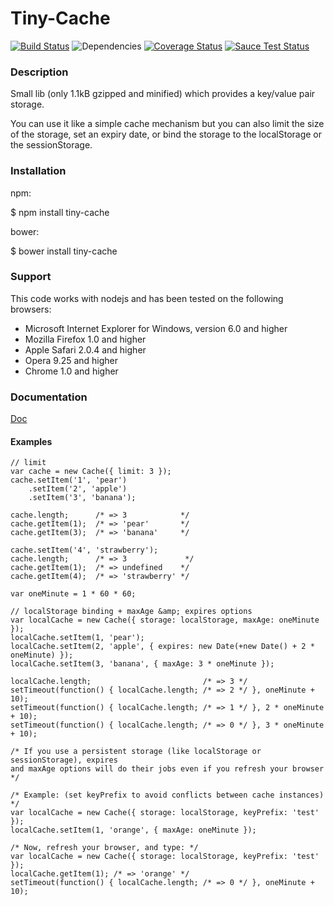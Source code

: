 Tiny-Cache
==========

[![Build Status](https://travis-ci.org/gtournie/tiny-cache.svg?branch=master)](https://travis-ci.org/gtournie/tiny-cache) 
![Dependencies](https://david-dm.org/gtournie/tiny-cache.svg)
[![Coverage Status](https://coveralls.io/repos/gtournie/tiny-cache/badge.svg?branch=master)](https://coveralls.io/r/gtournie/tiny-cache?branch=master)
[![Sauce Test Status](https://saucelabs.com/buildstatus/gtournie)](https://saucelabs.com/u/gtournie)

### Description ###

Small lib (only 1.1kB gzipped and minified) which provides a key/value pair storage.

You can use it like a simple cache mechanism but you can also limit the size of
the storage, set an expiry date, or bind the storage to the localStorage or 
the  sessionStorage.

### Installation ###

npm:

$ npm install tiny-cache

bower:

$ bower install tiny-cache

### Support ###

This code works with nodejs and has been tested on the following browsers:

* Microsoft Internet Explorer for Windows, version 6.0 and higher
* Mozilla Firefox 1.0 and higher
* Apple Safari 2.0.4 and higher
* Opera 9.25 and higher
* Chrome 1.0 and higher

### Documentation ###

[Doc](DOC.md)

#### Examples ####

    // limit
    var cache = new Cache({ limit: 3 });
    cache.setItem('1', 'pear')
        .setItem('2', 'apple')
        .setItem('3', 'banana');
    
    cache.length;      /* => 3            */
    cache.getItem(1);  /* => 'pear'       */
    cache.getItem(3);  /* => 'banana'     */
        
    cache.setItem('4', 'strawberry');
    cache.length;      /* => 3             */
    cache.getItem(1);  /* => undefined    */
    cache.getItem(4);  /* => 'strawberry' */
    
    var oneMinute = 1 * 60 * 60;
    
    // localStorage binding + maxAge &amp; expires options
    var localCache = new Cache({ storage: localStorage, maxAge: oneMinute });
    localCache.setItem(1, 'pear');
    localCache.setItem(2, 'apple', { expires: new Date(+new Date() + 2 * oneMinute) });
    localCache.setItem(3, 'banana', { maxAge: 3 * oneMinute });
    
    localCache.length;                         /* => 3 */
    setTimeout(function() { localCache.length; /* => 2 */ }, oneMinute + 10);
    setTimeout(function() { localCache.length; /* => 1 */ }, 2 * oneMinute + 10);
    setTimeout(function() { localCache.length; /* => 0 */ }, 3 * oneMinute + 10);
    
    /* If you use a persistent storage (like localStorage or sessionStorage), expires 
    and maxAge options will do their jobs even if you refresh your browser */
    
    /* Example: (set keyPrefix to avoid conflicts between cache instances) */
    var localCache = new Cache({ storage: localStorage, keyPrefix: 'test' });
    localCache.setItem(1, 'orange', { maxAge: oneMinute });
    
    /* Now, refresh your browser, and type: */
    var localCache = new Cache({ storage: localStorage, keyPrefix: 'test' });
    localCache.getItem(1); /* => 'orange' */
    setTimeout(function() { localCache.length; /* => 0 */ }, oneMinute + 10);



